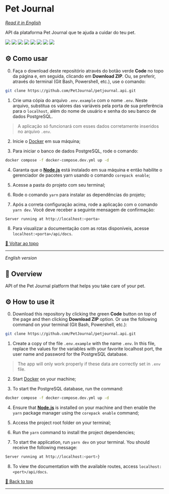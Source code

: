 <div id='top'>

# Pet Journal

</div>

_[Read it in English](#English)_

API da plataforma Pet Journal que te ajuda a cuidar do teu pet.

<div>
  <img src="https://img.shields.io/badge/TypeScript-F7DF1E?style=for-the-badge&logo=typescript&logoColor=black">
  <img src="https://img.shields.io/badge/node-233056?style=for-the-badge&logo=node.js&logoColor=339933">
  <img src="https://img.shields.io/badge/express-eeeeee?style=for-the-badge&logo=express&logoColor=000000">
  <img src="https://img.shields.io/badge/docker-blue?style=for-the-badge&logo=docker&logoColor=ffffff">
  <img src="https://img.shields.io/badge/prisma-676767?style=for-the-badge&logo=prisma&logoColor=cccccc">
  <img src="https://img.shields.io/badge/postgresql-blue?style=for-the-badge&logo=postgresql&logoColor=ffffff"/>
  <img src="https://img.shields.io/badge/jest-ff4545?style=for-the-badge&logo=jest&logoColor=ffffff">
  <img src="https://img.shields.io/badge/swagger-green?style=for-the-badge&logo=swagger&logoColor=">
</div>

## ⚙️ Como usar

0. Faça o download deste repositório através do botão verde **Code** no topo da página e, em seguida, clicando em **Download ZIP**. Ou, se preferir, através do terminal (Git Bash, Powershell, etc.), use o comando:

```bash
git clone https://github.com/PetJournal/petjournal.api.git
```

1. Crie uma cópia do arquivo `.env.example` com o nome `.env`. Neste arquivo, substitua os valores das variáveis pela porta de sua preferência para o `localhost`, além do nome de usuário e senha do seu banco de dados PostgreSQL.
> A aplicação só funcionará com esses dados corretamente inseridos no arquivo `.env`.

2. Inicie o [Docker](https://www.docker.com/) em sua máquina;

3. Para iniciar o banco de dados PostgreSQL, rode o comando:
```bash
docker compose -f docker-compose.dev.yml up -d
```

4. Garanta que o [**Node.js**](https://nodejs.org/en/download/) está instalado em sua máquina e então habilite o gerenciador de pacotes yarn usando o comando `corepack enable`;

5. Acesse a pasta do projeto com seu terminal;

6. Rode o comando `yarn` para instalar as dependências do projeto;

7. Após a correta configuração acima, rode a aplicação com o comando `yarn dev`. Você deve receber a seguinte mensagem de confirmação:

```bash
Server running at http://localhost:<porta>
```

8. Para visualizar a documentação com as rotas disponíveis, acesse `localhost:<porta>/api/docs`.

<a href='#top'>🔼 Voltar ao topo</a>

---

<div id="English">

_English version_

</div>

## 🔎 Overview

API of the Pet Journal platform that helps you take care of your pet.

## ⚙️ How to use it

0. Download this repository by clicking the green **Code** button on top of the page and then clicking **Download ZIP** option. Or use the following command on your terminal (Git Bash, Powershell, etc.):

```bash
git clone https://github.com/PetJournal/petjournal.api.git
```
1. Create a copy of the file `.env.example` with the name `.env`. In this file, replace the values for the variables with your favorite localhost port, the user name and password for the PostgreSQL database.

> The app will only work properly if these data are correctly set in `.env` file.

2. Start [Docker](https://www.docker.com/) on your machine;

3. To start the PostgreSQL database, run the command:
```bash
docker compose -f docker-compose.dev.yml up -d
```

4. Ensure that [**Node.js**](https://nodejs.org/en/download/) is installed on your machine and then enable the `yarn` package manager using the `corepack enable` command;

5. Access the project root folder on your terminal;

6. Run the `yarn` command to install the project dependencies;

7. To start the application, run `yarn dev` on your terminal. You should receive the following message:

```bash
Server running at http://localhost:<port>}
```

8. To view the documentation with the available routes, access `localhost:<port>/api/docs`.

<a href='#top'>🔼 Back to top</a>

---
